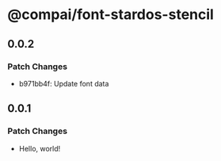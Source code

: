 # @compai/font-stardos-stencil

## 0.0.2

### Patch Changes

- b971bb4f: Update font data

## 0.0.1

### Patch Changes

- Hello, world!
